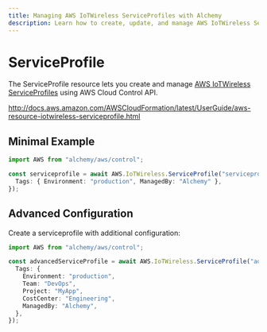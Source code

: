 ```yaml
---
title: Managing AWS IoTWireless ServiceProfiles with Alchemy
description: Learn how to create, update, and manage AWS IoTWireless ServiceProfiles using Alchemy Cloud Control.
---
```


# ServiceProfile

The ServiceProfile resource lets you create and manage [AWS IoTWireless ServiceProfiles](https://docs.aws.amazon.com/iotwireless/latest/userguide/) using AWS Cloud Control API.

http://docs.aws.amazon.com/AWSCloudFormation/latest/UserGuide/aws-resource-iotwireless-serviceprofile.html

## Minimal Example

```ts
import AWS from "alchemy/aws/control";

const serviceprofile = await AWS.IoTWireless.ServiceProfile("serviceprofile-example", {
  Tags: { Environment: "production", ManagedBy: "Alchemy" },
});
```

## Advanced Configuration

Create a serviceprofile with additional configuration:

```ts
import AWS from "alchemy/aws/control";

const advancedServiceProfile = await AWS.IoTWireless.ServiceProfile("advanced-serviceprofile", {
  Tags: {
    Environment: "production",
    Team: "DevOps",
    Project: "MyApp",
    CostCenter: "Engineering",
    ManagedBy: "Alchemy",
  },
});
```

